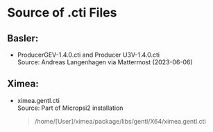 # Source of .cti Files

## Basler:

* ProducerGEV-1.4.0.cti and Producer U3V-1.4.0.cti  
Source: Andreas Langenhagen via Mattermost (2023-06-06)

## Ximea:

* ximea.gentl.cti  
Source: Part of Micropsi2 installation 
    > /home/[User]/ximea/package/libs/gentl/X64/ximea.gentl.cti
